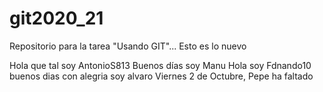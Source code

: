 # git2020_21
Repositorio para la tarea "Usando GIT"...
Esto es lo nuevo

Hola que tal soy AntonioS813
Buenos días soy Manu
Hola soy Fdnando10
buenos dias con alegria soy alvaro
Viernes 2 de Octubre, Pepe ha faltado


